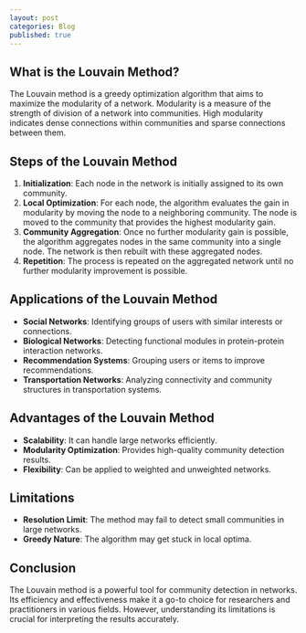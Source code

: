 ```yaml
---
layout: post
categories: Blog
published: true
---
```


## What is the Louvain Method?

The Louvain method is a greedy optimization algorithm that aims to maximize the modularity of a network. Modularity is a measure of the strength of division of a network into communities. High modularity indicates dense connections within communities and sparse connections between them.

## Steps of the Louvain Method

1. **Initialization**: Each node in the network is initially assigned to its own community.
2. **Local Optimization**: For each node, the algorithm evaluates the gain in modularity by moving the node to a neighboring community. The node is moved to the community that provides the highest modularity gain.
3. **Community Aggregation**: Once no further modularity gain is possible, the algorithm aggregates nodes in the same community into a single node. The network is then rebuilt with these aggregated nodes.
4. **Repetition**: The process is repeated on the aggregated network until no further modularity improvement is possible.

## Applications of the Louvain Method

- **Social Networks**: Identifying groups of users with similar interests or connections.
- **Biological Networks**: Detecting functional modules in protein-protein interaction networks.
- **Recommendation Systems**: Grouping users or items to improve recommendations.
- **Transportation Networks**: Analyzing connectivity and community structures in transportation systems.

## Advantages of the Louvain Method

- **Scalability**: It can handle large networks efficiently.
- **Modularity Optimization**: Provides high-quality community detection results.
- **Flexibility**: Can be applied to weighted and unweighted networks.

## Limitations

- **Resolution Limit**: The method may fail to detect small communities in large networks.
- **Greedy Nature**: The algorithm may get stuck in local optima.

## Conclusion

The Louvain method is a powerful tool for community detection in networks. Its efficiency and effectiveness make it a go-to choice for researchers and practitioners in various fields. However, understanding its limitations is crucial for interpreting the results accurately.


